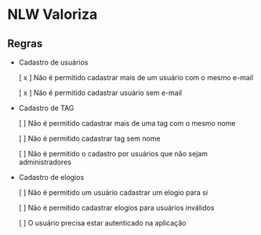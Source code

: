 # NLW Valoriza


## Regras

- Cadastro de usuários

  [ x ] Não é permitido cadastrar mais de um usuário com o mesmo e-mail

  [ x ] Não é permitido cadastrar usuário sem e-mail


- Cadastro de TAG  

  [ ] Não é permitido cadastrar mais de uma tag com o mesmo nome

  [ ] Não é permitido cadastrar tag sem nome

  [ ] Não é permitido o cadastro por usuários que não sejam administradores


- Cadastro de elogios

  [ ] Não é permitido um usuário cadastrar um elogio para si

  [ ] Não é permitido cadastrar elogios para usuários inválidos

  [ ] O usuário precisa estar autenticado na aplicação